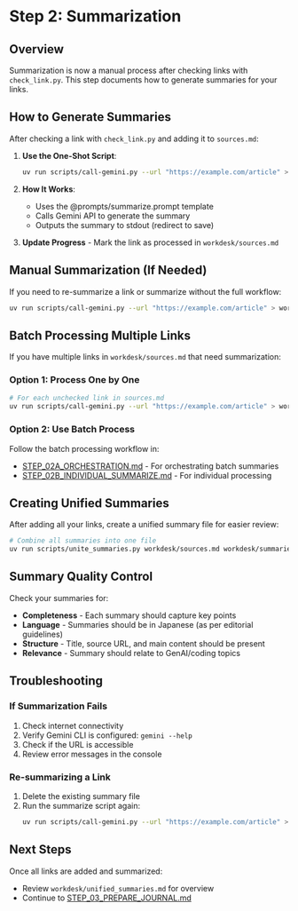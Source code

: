# Step 2: Summarization

## Overview

Summarization is now a manual process after checking links with `check_link.py`. This step documents how to generate summaries for your links.

## How to Generate Summaries

After checking a link with `check_link.py` and adding it to `sources.md`:

1. **Use the One-Shot Script**:
   ```bash
   uv run scripts/call-gemini.py --url "https://example.com/article" > workdesk/summaries/001_example_com_article.md
   ```

2. **How It Works**:
   - Uses the @prompts/summarize.prompt template
   - Calls Gemini API to generate the summary
   - Outputs the summary to stdout (redirect to save)

3. **Update Progress** - Mark the link as processed in `workdesk/sources.md`

## Manual Summarization (If Needed)

If you need to re-summarize a link or summarize without the full workflow:

```bash
uv run scripts/call-gemini.py --url "https://example.com/article" > workdesk/summaries/001_example_com_article.md
```

## Batch Processing Multiple Links

If you have multiple links in `workdesk/sources.md` that need summarization:

### Option 1: Process One by One
```bash
# For each unchecked link in sources.md
uv run scripts/call-gemini.py --url "https://example.com/article" > workdesk/summaries/001_example_com_article.md
```

### Option 2: Use Batch Process
Follow the batch processing workflow in:
- [STEP_02A_ORCHESTRATION.md](STEP_02A_ORCHESTRATION.md) - For orchestrating batch summaries
- [STEP_02B_INDIVIDUAL_SUMMARIZE.md](STEP_02B_INDIVIDUAL_SUMMARIZE.md) - For individual processing

## Creating Unified Summaries

After adding all your links, create a unified summary file for easier review:

```bash
# Combine all summaries into one file
uv run scripts/unite_summaries.py workdesk/sources.md workdesk/summaries workdesk/unified_summaries.md
```

## Summary Quality Control

Check your summaries for:
- **Completeness** - Each summary should capture key points
- **Language** - Summaries should be in Japanese (as per editorial guidelines)
- **Structure** - Title, source URL, and main content should be present
- **Relevance** - Summary should relate to GenAI/coding topics

## Troubleshooting

### If Summarization Fails
1. Check internet connectivity
2. Verify Gemini CLI is configured: `gemini --help`
3. Check if the URL is accessible
4. Review error messages in the console

### Re-summarizing a Link
1. Delete the existing summary file
2. Run the summarize script again:
   ```bash
   uv run scripts/call-gemini.py --url "https://example.com/article" > workdesk/summaries/001_example_com_article.md
   ```

## Next Steps

Once all links are added and summarized:
- Review `workdesk/unified_summaries.md` for overview
- Continue to [STEP_03_PREPARE_JOURNAL.md](STEP_03_PREPARE_JOURNAL.md)